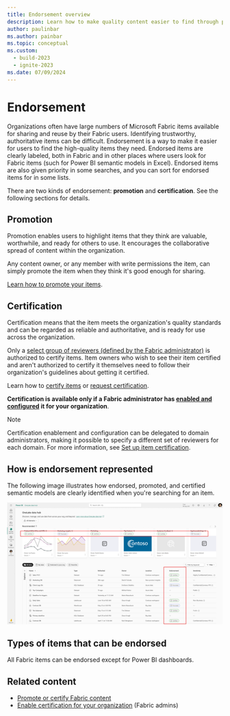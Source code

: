 ```yaml
---
title: Endorsement overview
description: Learn how to make quality content easier to find through promotion or certification.
author: paulinbar
ms.author: painbar
ms.topic: conceptual
ms.custom:
  - build-2023
  - ignite-2023
ms.date: 07/09/2024
---
```


# Endorsement

Organizations often have large numbers of Microsoft Fabric items available for sharing and reuse by their Fabric users. Identifying trustworthy, authoritative items can be difficult. Endorsement is a way to make it easier for users to find the high-quality items they need. Endorsed items are clearly labeled, both in Fabric and in other places where users look for Fabric items (such for Power BI semantic models in Excel). Endorsed items are also given priority in some searches, and you can sort for endorsed items for in some lists.

There are two kinds of endorsement: **promotion** and **certification**. See the following sections for details.

## Promotion

Promotion enables users to highlight items that they think are valuable, worthwhile, and ready for others to use. It encourages the collaborative spread of content within the organization.

Any content owner, or any member with write permissions the item, can simply promote the item when they think it's good enough for sharing.

[Learn how to promote your items](../get-started/endorsement-promote-certify.md#promote-items).

## Certification

Certification means that the item meets the organization's quality standards and can be regarded as reliable and authoritative, and is ready for use across the organization.

Only a [select group of reviewers (defined by the Fabric administrator)](../admin/endorsement-setup.md) is authorized to certify items. Item owners who wish to see their item certified and aren't authorized to certify it themselves need to follow their organization's guidelines about getting it certified.

Learn how to [certify items](../get-started/endorsement-promote-certify.md#certify-items) or [request certification](../get-started/../get-started/endorsement-promote-certify.md#request-item-certification).

**Certification is available only if a Fabric administrator has [enabled and configured](../admin/endorsement-setup.md) it for your organization**.

> [!NOTE]
> Certification enablement and configuration can be delegated to domain administrators, making it possible to specify a different set of reviewers for each domain. For more information, see [Set up item certification](../admin/endorsement-setup.md).

## How is endorsement represented

The following image illustrates how endorsed, promoted, and certified semantic models are clearly identified when you're searching for an item.

[ ![Screenshot of endorsed semantic models in a semantic model selection dialog.](media/endorsement-overview/endorsement-data-hub.png)](media/endorsement-overview/endorsement-data-hub.png#lightbox)

## Types of items that can be endorsed

All Fabric items can be endorsed except for Power BI dashboards.

## Related content

* [Promote or certify Fabric content](../get-started/endorsement-promote-certify.md)
* [Enable certification for your organization](../admin/endorsement-setup.md) (Fabric admins)
